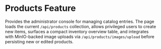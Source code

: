 # Products Feature

Provides the administrator console for managing catalog entries. The page loads the current `/api/products` collection, allows
privileged users to create new items, surfaces a compact inventory overview table, and integrates with MinIO-backed image uploads
via `/api/products/images/upload` before persisting new or edited products.

